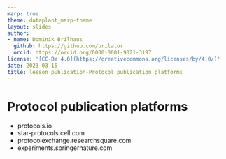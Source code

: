 ```yaml
---
marp: true
theme: dataplant_marp-theme
layout: slides
author:
- name: Dominik Brilhaus
  github: https://github.com/brilator
  orcid: https://orcid.org/0000-0001-9021-3197
license: '[CC-BY 4.0](https://creativecommons.org/licenses/by/4.0/)'
date: 2023-03-16
title: lesson_publication-Protocol_publication_platforms
---
```


# Protocol publication platforms

- protocols.io
- star-protocols.cell.com
- protocolexchange.researchsquare.com
- experiments.springernature.com
